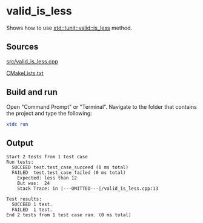 # valid_is_less

Shows how to use [xtd::tunit::valid::is_less](https://gammasoft71.github.io/xtd/reference_guides/latest/classxtd_1_1tunit_1_1valid.html#a919ed90c86a9eb75bc5dd79e13f2fc8d) method.

## Sources

[src/valid_is_less.cpp](src/valid_is_less.cpp)

[CMakeLists.txt](CMakeLists.txt)

## Build and run

Open "Command Prompt" or "Terminal". Navigate to the folder that contains the project and type the following:

```cmake
xtdc run
```

## Output

```
Start 2 tests from 1 test case
Run tests:
  SUCCEED test.test_case_succeed (0 ms total)
  FAILED  test.test_case_failed (0 ms total)
    Expected: less than 12
    But was:  24
    Stack Trace: in |---OMITTED---|/valid_is_less.cpp:13

Test results:
  SUCCEED 1 test.
  FAILED  1 test.
End 2 tests from 1 test case ran. (0 ms total)
```

